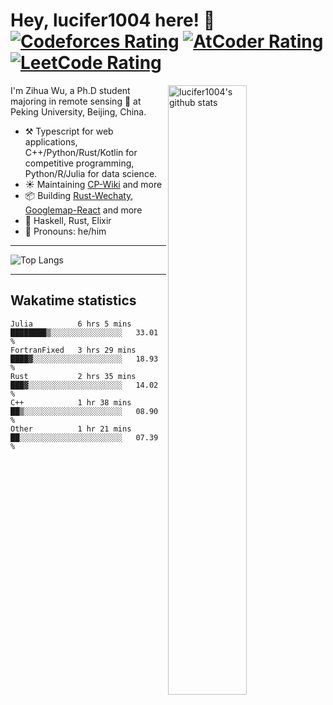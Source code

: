 # Hey, lucifer1004 here! :wave: [![Codeforces Rating](https://cp-logo.vercel.app/codeforces/lucifer1004)](https://codeforces.com/profile/lucifer1004) [![AtCoder Rating](https://cp-logo.vercel.app/atcoder/lucifer1004)](https://atcoder.jp/users/lucifer1004) [![LeetCode Rating](https://cp-logo.vercel.app/leetcode/lucifer1004)](https://leetcode-cn.com/u/lucifer1004/)

<img width="50%" align="right" alt="lucifer1004's github stats" src="https://github-readme-stats.vercel.app/api?username=lucifer1004&show_icons=true">

I'm Zihua Wu, a Ph.D student majoring in remote sensing :satellite: at Peking University, Beijing, China.

- :hammer_and_pick: Typescript for web applications, C++/Python/Rust/Kotlin for competitive programming, Python/R/Julia for data science.
- :sunny: Maintaining [CP-Wiki](https://cp-wiki.vercel.app) and more 
- :package: Building [Rust-Wechaty](https://github.com/wechaty/rust-wechaty), [Googlemap-React](https://github.com/googlemap-react/googlemap-react) and more
- :seedling: Haskell, Rust, Elixir
- :man: Pronouns: he/him

---

![Top Langs](https://github-readme-stats.vercel.app/api/top-langs/?username=lucifer1004&layout=compact)

---

## Wakatime statistics

<!--START_SECTION:waka-->
```text
Julia          6 hrs 5 mins    ████████▒░░░░░░░░░░░░░░░░   33.01 % 
FortranFixed   3 hrs 29 mins   ████▓░░░░░░░░░░░░░░░░░░░░   18.93 % 
Rust           2 hrs 35 mins   ███▓░░░░░░░░░░░░░░░░░░░░░   14.02 % 
C++            1 hr 38 mins    ██▒░░░░░░░░░░░░░░░░░░░░░░   08.90 % 
Other          1 hr 21 mins    ██░░░░░░░░░░░░░░░░░░░░░░░   07.39 % 
```
<!--END_SECTION:waka-->
